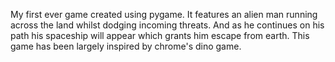 My first ever game created using pygame. It features an alien man running across the land whilst dodging incoming threats. And as he continues on his path his spaceship will appear which grants him escape from earth. This game has been largely inspired by chrome's dino game.
